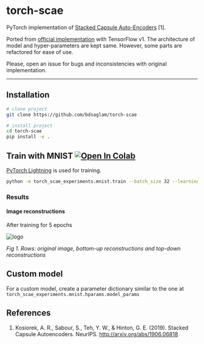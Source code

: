 

# torch-scae 

PyTorch implementation of [Stacked Capsule Auto-Encoders](http://arxiv.org/abs/1906.06818) \[1\].

Ported from [official implementation](https://github.com/akosiorek/stacked_capsule_autoencoders) with TensorFlow v1. 
The architecture of model and hyper-parameters are kept same. 
However, some parts are refactored for ease of use. 

Please, open an issue for bugs and inconsistencies with original implementation.



---
## Installation   
```bash
# clone project   
git clone https://github.com/bdsaglam/torch-scae   

# install project   
cd torch-scae
pip install -e .
 ```
 
## Train with MNIST [![Open In Colab](https://colab.research.google.com/assets/colab-badge.svg)](https://colab.research.google.com/github/bdsaglam/torch-scae/blob/master/torch_scae_experiments/mnist/train.ipynb)

[PyTorch Lightning](https://github.com/PyTorchLightning/pytorch-lightning) is used for training.

```bash
python -m torch_scae_experiments.mnist.train --batch_size 32 --learning_rate 1e-4
```

### Results
#### Image reconstructions
After training for 5 epochs

![logo](https://raw.githubusercontent.com/bdsaglam/torch-scae/master/.resources/mnist-recons.png)

*Fig 1. Rows: original image, bottom-up reconstructions and top-down reconstructions*


## Custom model

For a custom model, create a parameter dictionary similar to the one at 
```torch_scae_experiments.mnist.hparams.model_params```

## References

1. Kosiorek, A. R., Sabour, S., Teh, Y. W., & Hinton, G. E. (2019). 
Stacked Capsule Autoencoders. NeurIPS. 
http://arxiv.org/abs/1906.06818
